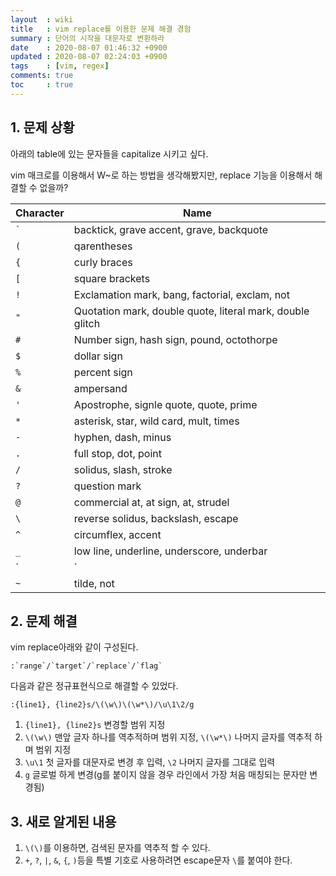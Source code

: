 ```yaml
---
layout  : wiki
title   : vim replace를 이용한 문제 해결 경험
summary : 단어의 시작을 대문자로 변환하라
date    : 2020-08-07 01:46:32 +0900
updated : 2020-08-07 02:24:03 +0900
tags    : [vim, regex]
comments: true
toc     : true
---
```


## 1. 문제 상황

아래의 table에 있는 문자들을 capitalize 시키고 싶다.

vim 매크로를 이용해서 W~로 하는 방법을 생각해봤지만, replace 기능을 이용해서 해결할 수 없을까?

| Character | Name                                                      |
|-----------|-----------------------------------------------------------|
| `` ` ``   | backtick, grave accent, grave, backquote                  |
| `(`       | qarentheses                                               |
| `{`       | curly braces                                              |
| `[`       | square brackets                                           |
| `!`       | Exclamation mark, bang, factorial, exclam, not            |
| `"`       | Quotation mark, double quote, literal mark, double glitch |
| `#`       | Number sign, hash sign, pound, octothorpe                 |
| `$`       | dollar sign                                               |
| `%`       | percent sign                                              |
| `&`       | ampersand                                                 |
| `'`       | Apostrophe, signle quote, quote, prime                    |
| `*`       | asterisk, star, wild card, mult, times                    |
| `-`       | hyphen, dash, minus                                       |
| `.`       | full stop, dot, point                                     |
| `/`       | solidus, slash, stroke                                    |
| `?`       | question mark                                             |
| `@`       | commercial at, at sign, at, strudel                       |
| `\`       | reverse solidus, backslash, escape                        |
| `^`       | circumflex, accent                                        |
| `_`       | low line, underline, underscore, underbar                 |
| `|`       | vertical line, bar, pipe                                  |
| `~`       | tilde, not                                                |

## 2. 문제 해결

vim replace아래와 같이 구성된다.

```vim
:`range`/`target`/`replace`/`flag`
```

다음과 같은 정규표현식으로 해결할 수 있었다.
```vim
:{line1}, {line2}s/\(\w\)\(\w*\)/\u\1\2/g
```

1. `{line1}, {line2}s` 변경할 범위 지정
2. `\(\w\)` 맨앞 글자 하나를 역추적하며 범위 지정, `\(\w*\)` 나머지 글자를 역추적 하며 범위 지정
3. `\u\1` 첫 글자를 대문자로 변경 후 입력, `\2` 나머지 글자를 그대로 입력
4. `g` 글로벌 하게 변경(g를 붙이지 않을 경우 라인에서 가장 처음 매칭되는 문자만 변경됨)

## 3. 새로 알게된 내용

1. `\(\)`를 이용하면, 검색된 문자를 역추적 할 수 있다.
2. `+`, `?`, `|`, `&`, `{`, `)`등을 특별 기호로 사용하려면 escape문자 `\`를 붙여야 한다.
